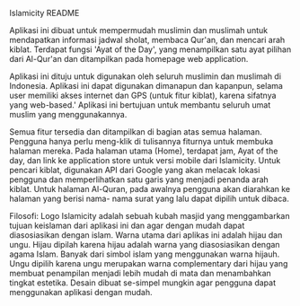 Islamicity README

Aplikasi ini dibuat untuk mempermudah muslimin dan muslimah untuk mendapatkan
informasi jadwal sholat, membaca Qur'an, dan mencari arah kiblat. Terdapat fungsi
'Ayat of the Day', yang menampilkan satu ayat pilihan dari Al-Qur'an dan ditampilkan
pada homepage web application.

Aplikasi ini dituju untuk digunakan oleh seluruh muslimin dan muslimah di Indonesia.
Aplikasi ini dapat digunakan dimanapun dan kapanpun, selama user memiliki akses internet
dan GPS (untuk fitur kiblat), karena sifatnya yang web-based.'
Aplikasi ini bertujuan untuk membantu seluruh umat muslim yang menggunakannya.

Semua fitur tersedia dan ditampilkan di bagian atas semua halaman. Pengguna hanya perlu
meng-klik di tulisannya fiturnya untuk membuka halaman mereka. 
Pada halaman utama (Home), terdapat jam, Ayat of the day, dan link ke application store
untuk versi mobile dari Islamicity.
Untuk pencari kiblat, digunakan API dari Google yang akan melacak lokasi pengguna dan
memperlihatkan satu garis yang menjadi penanda arah kiblat.
Untuk halaman Al-Quran, pada awalnya pengguna akan diarahkan ke halaman yang berisi nama-
nama surat yang lalu dapat dipilih untuk dibaca.

Filosofi:
Logo Islamicity adalah sebuah kubah masjid yang menggambarkan tujuan keislaman dari aplikasi
ini dan agar dengan mudah dapat diasosiasikan dengan islam.
Warna utama dari aplikas ini adalah hijau dan ungu. Hijau dipilah karena hijau adalah warna
yang diasosiasikan dengan agama Islam. Banyak dari simbol islam yang menggunakan warna hijauh.
Ungu dipilih karena ungu merupakan warna complementary dari hijau yang membuat penampilan
menjadi lebih mudah di mata dan menambahkan tingkat estetika.
Desain dibuat se-simpel mungkin agar pengguna dapat menggunakan aplikasi dengan mudah. 

